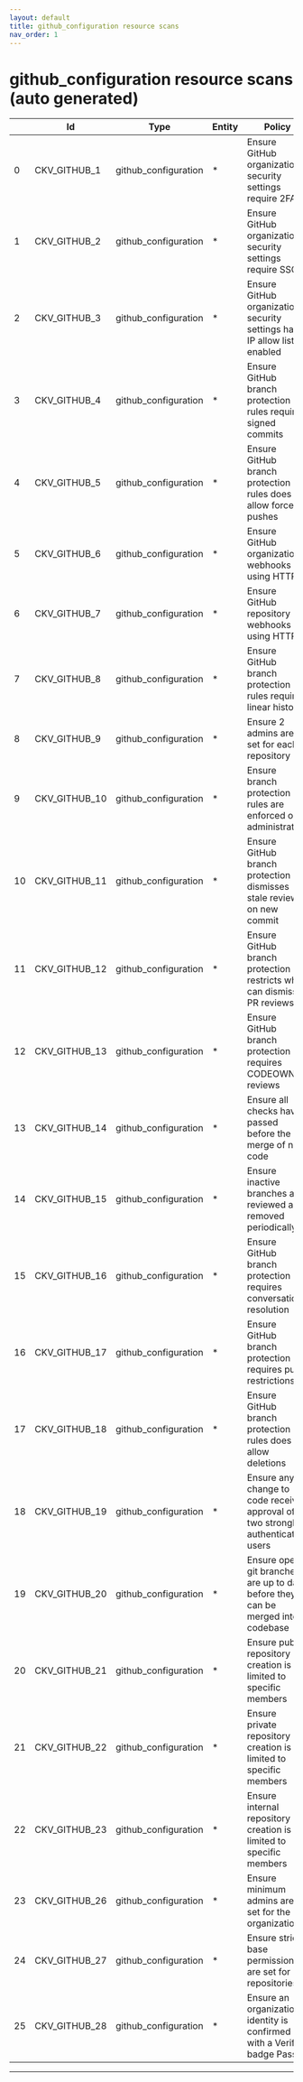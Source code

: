 ```yaml
---
layout: default
title: github_configuration resource scans
nav_order: 1
---
```


# github_configuration resource scans (auto generated)

|    | Id            | Type                 | Entity   | Policy                                                                          | IaC                  | Resource Link                                                                                                         |
|----|---------------|----------------------|----------|---------------------------------------------------------------------------------|----------------------|-----------------------------------------------------------------------------------------------------------------------|
|  0 | CKV_GITHUB_1  | github_configuration | *        | Ensure GitHub organization security settings require 2FA                        | github_configuration | https://github.com/bridgecrewio/checkov/blob/main/checkov/github/checks/2fa.py                                        |
|  1 | CKV_GITHUB_2  | github_configuration | *        | Ensure GitHub organization security settings require SSO                        | github_configuration | https://github.com/bridgecrewio/checkov/blob/main/checkov/github/checks/sso.py                                        |
|  2 | CKV_GITHUB_3  | github_configuration | *        | Ensure GitHub organization security settings has IP allow list enabled          | github_configuration | https://github.com/bridgecrewio/checkov/blob/main/checkov/github/checks/ipallowlist.py                                |
|  3 | CKV_GITHUB_4  | github_configuration | *        | Ensure GitHub branch protection rules requires signed commits                   | github_configuration | https://github.com/bridgecrewio/checkov/blob/main/checkov/github/checks/require_signatures.py                         |
|  4 | CKV_GITHUB_5  | github_configuration | *        | Ensure GitHub branch protection rules does not allow force pushes               | github_configuration | https://github.com/bridgecrewio/checkov/blob/main/checkov/github/checks/disallow_force_pushes.py                      |
|  5 | CKV_GITHUB_6  | github_configuration | *        | Ensure GitHub organization webhooks are using HTTPS                             | github_configuration | https://github.com/bridgecrewio/checkov/blob/main/checkov/github/checks/webhooks_https_orgs.py                        |
|  6 | CKV_GITHUB_7  | github_configuration | *        | Ensure GitHub repository webhooks are using HTTPS                               | github_configuration | https://github.com/bridgecrewio/checkov/blob/main/checkov/github/checks/webhooks_https_repos.py                       |
|  7 | CKV_GITHUB_8  | github_configuration | *        | Ensure GitHub branch protection rules requires linear history                   | github_configuration | https://github.com/bridgecrewio/checkov/blob/main/checkov/github/checks/require_linear_history.py                     |
|  8 | CKV_GITHUB_9  | github_configuration | *        | Ensure 2 admins are set for each repository                                     | github_configuration | https://github.com/bridgecrewio/checkov/blob/main/checkov/github/checks/repository_collaborators.py                   |
|  9 | CKV_GITHUB_10 | github_configuration | *        | Ensure branch protection rules are enforced on administrators                   | github_configuration | https://github.com/bridgecrewio/checkov/blob/main/checkov/github/checks/enforce_branch_protection_admins.py           |
| 10 | CKV_GITHUB_11 | github_configuration | *        | Ensure GitHub branch protection dismisses stale review on new commit            | github_configuration | https://github.com/bridgecrewio/checkov/blob/main/checkov/github/checks/dismiss_stale_reviews.py                      |
| 11 | CKV_GITHUB_12 | github_configuration | *        | Ensure GitHub branch protection restricts who can dismiss PR reviews            | github_configuration | https://github.com/bridgecrewio/checkov/blob/main/checkov/github/checks/restrict_pr_review_dismissal.py               |
| 12 | CKV_GITHUB_13 | github_configuration | *        | Ensure GitHub branch protection requires CODEOWNER reviews                      | github_configuration | https://github.com/bridgecrewio/checkov/blob/main/checkov/github/checks/require_code_owner_reviews.py                 |
| 13 | CKV_GITHUB_14 | github_configuration | *        | Ensure all checks have passed before the merge of new code                      | github_configuration | https://github.com/bridgecrewio/checkov/blob/main/checkov/github/checks/require_status_checks_pr.py                   |
| 14 | CKV_GITHUB_15 | github_configuration | *        | Ensure inactive branches are reviewed and removed periodically                  | github_configuration | https://github.com/bridgecrewio/checkov/blob/main/checkov/github/checks/disallow_inactive_branch_60days.py            |
| 15 | CKV_GITHUB_16 | github_configuration | *        | Ensure GitHub branch protection requires conversation resolution                | github_configuration | https://github.com/bridgecrewio/checkov/blob/main/checkov/github/checks/require_conversation_resolution.py            |
| 16 | CKV_GITHUB_17 | github_configuration | *        | Ensure GitHub branch protection requires push restrictions                      | github_configuration | https://github.com/bridgecrewio/checkov/blob/main/checkov/github/checks/require_push_restrictions.py                  |
| 17 | CKV_GITHUB_18 | github_configuration | *        | Ensure GitHub branch protection rules does not allow deletions                  | github_configuration | https://github.com/bridgecrewio/checkov/blob/main/checkov/github/checks/disallow_branch_deletions.py                  |
| 18 | CKV_GITHUB_19 | github_configuration | *        | Ensure any change to code receives approval of two strongly authenticated users | github_configuration | https://github.com/bridgecrewio/checkov/blob/main/checkov/github/checks/require_2approvals.py                         |
| 19 | CKV_GITHUB_20 | github_configuration | *        | Ensure open git branches are up to date before they can be merged into codebase | github_configuration | https://github.com/bridgecrewio/checkov/blob/main/checkov/github/checks/require_updated_branch_pr.py                  |
| 20 | CKV_GITHUB_21 | github_configuration | *        | Ensure public repository creation is limited to specific members                | github_configuration | https://github.com/bridgecrewio/checkov/blob/main/checkov/github/checks/public_repository_creation_is_limited.py      |
| 21 | CKV_GITHUB_22 | github_configuration | *        | Ensure private repository creation is limited to specific members               | github_configuration | https://github.com/bridgecrewio/checkov/blob/main/checkov/github/checks/private_repository_creation_is_limited.py     |
| 22 | CKV_GITHUB_23 | github_configuration | *        | Ensure internal repository creation is limited to specific members              | github_configuration | https://github.com/bridgecrewio/checkov/blob/main/checkov/github/checks/internal_repository_creation_is_limited.py    |
| 23 | CKV_GITHUB_26 | github_configuration | *        | Ensure minimum admins are set for the organization                              | github_configuration | https://github.com/bridgecrewio/checkov/blob/main/checkov/github/checks/minimum_admins_in_org.py                      |
| 24 | CKV_GITHUB_27 | github_configuration | *        | Ensure strict base permissions are set for repositories                         | github_configuration | https://github.com/bridgecrewio/checkov/blob/main/checkov/github/checks/require_strict_base_permissions_repository.py |
| 25 | CKV_GITHUB_28 | github_configuration | *        | Ensure an organization's identity is confirmed with a Verified badge Passed     | github_configuration | https://github.com/bridgecrewio/checkov/blob/main/checkov/github/checks/require_verified_organization.py              |


---


